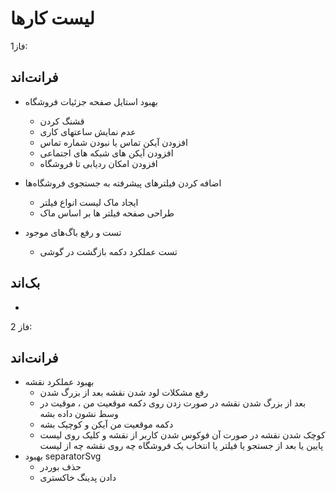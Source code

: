 # لیست کارها

فاز1:

## فرانت‌اند
- بهبود استایل صفحه جزئیات فروشگاه
  - قشنگ کردن
  - عدم نمایش ساعتهای کاری
  - افزودن آیکن تماس یا نبودن شماره تماس
  - افزودن آیکن های شبکه های اجتماعی
  - افزودن امکان ردیابی تا فروشگاه
- اضافه کردن فیلترهای پیشرفته به جستجوی فروشگاه‌ها
  - ایجاد ماک لیست انواع فیلتر
  - طراحی صفحه فیلتر ها بر اساس ماک

- تست و رفع باگ‌های موجود
  - تست عملکرد دکمه بازگشت در گوشی

## بک‌اند

- 

فاز 2:

## فرانت‌اند
- بهبود عملکرد نقشه
  - رفع مشکلات لود شدن نقشه بعد از بزرگ شدن
  - بعد از بزرگ شدن نقشه در صورت زدن روی دکمه موقعیت من ، موقیت در وسط نشون داده بشه
  - دکمه موقعیت من آیکن و کوچیک بشه
  - کوچک شدن نقشه در صورت آن فوکوس شدن کاربر از نقشه و کلیک روی لیست پایین یا بعد از جستجو یا فیلتر یا انتخاب یک فروشگاه چه روی نقشه چه از لیست
- بهبود separatorSvg
  - حذف بوردر
  - دادن پدینگ خاکستری